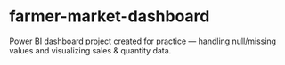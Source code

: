 # farmer-market-dashboard
Power BI dashboard project created for practice — handling null/missing values and visualizing sales &amp; quantity data.
